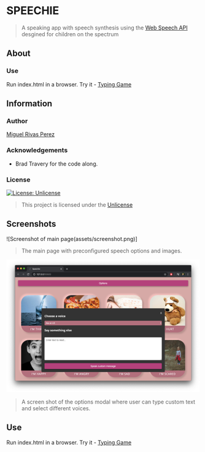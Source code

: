 # SPEECHIE
> A speaking app with speech synthesis using the [Web Speech API](https://developer.mozilla.org/en-US/docs/Web/API/Web_Speech_API) desgined for children on the spectrum

## About
### Use
Run index.html in a browser.
Try it - [Typing Game](https://mrivasperez.github.io/speechie/)

## Information
### Author
[Miguel Rivas Perez](https://github.com/mrivasperez)
### Acknowledgements
- Brad Travery for the code along.
### License
[![License: Unlicense](https://img.shields.io/badge/license-Unlicense-blue.svg)](http://unlicense.org/)
> This project is licensed under the [Unlicense](https://github.com/mrivasperez/neumorphic-typing-game/blob/master/LICENSE)

## Screenshots
![Screenshot of main page(assets/screenshot.png)]
> The main page with preconfigured speech options and images.

![Screenshot of options modal](assets/screenshot2.png)
> A screen shot of the options modal where user can type custom text and select different voices.

## Use
Run index.html in a browser.
Try it - [Typing Game](https://mrivasperez.github.io/neumorphic-typing-game/)